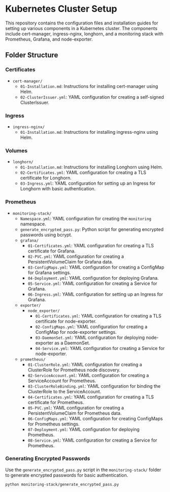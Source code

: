 # Kubernetes Cluster Setup

This repository contains the configuration files and installation guides for setting up various components in a Kubernetes cluster. The components include cert-manager, ingress-nginx, longhorn, and a monitoring stack with Prometheus, Grafana, and node-exporter.

## Folder Structure

### Certificates
- `cert-manager/`
  - `01-Installation.md`: Instructions for installing cert-manager using Helm.
  - `02-ClusterIssuer.yml`: YAML configuration for creating a self-signed ClusterIssuer.

### Ingress
- `ingress-nginx/`
  - `01-Installation.md`: Instructions for installing ingress-nginx using Helm.

### Volumes
- `longhorn/`
  - `01-Installation.md`: Instructions for installing Longhorn using Helm.
  - `02-Certificates.yml`: YAML configuration for creating a TLS certificate for Longhorn.
  - `03-Ingress.yml`: YAML configuration for setting up an Ingress for Longhorn with basic authentication.

### Prometheus
- `monitoring-stack/`
  - `Namespace.yml`: YAML configuration for creating the `monitoring` namespace.
  - `generate_encrypted_pass.py`: Python script for generating encrypted passwords using bcrypt.
  - `grafana/`
    - `01-Certificates.yml`: YAML configuration for creating a TLS certificate for Grafana.
    - `02-PVC.yml`: YAML configuration for creating a PersistentVolumeClaim for Grafana data.
    - `03-ConfigMaps.yml`: YAML configuration for creating a ConfigMap for Grafana settings.
    - `04-Deployment.yml`: YAML configuration for deploying Grafana.
    - `05-Service.yml`: YAML configuration for creating a Service for Grafana.
    - `06-Ingress.yml`: YAML configuration for setting up an Ingress for Grafana.
  - `exporter/`
    - `node_exporter/`
      - `01-Certificates.yml`: YAML configuration for creating a TLS certificate for node-exporter.
      - `02-ConfigMaps.yml`: YAML configuration for creating a ConfigMap for node-exporter settings.
      - `03-DaemonSet.yml`: YAML configuration for deploying node-exporter as a DaemonSet.
      - `04-Service.yml`: YAML configuration for creating a Service for node-exporter.
  - `prometheus/`
    - `01-ClusterRole.yml`: YAML configuration for creating a ClusterRole for Prometheus node discovery.
    - `02-ServiceAccount.yml`: YAML configuration for creating a ServiceAccount for Prometheus.
    - `03-ClusterRoleBinding.yml`: YAML configuration for binding the ClusterRole to the ServiceAccount.
    - `04-Certificates.yml`: YAML configuration for creating a TLS certificate for Prometheus.
    - `05-PVC.yml`: YAML configuration for creating a PersistentVolumeClaim for Prometheus data.
    - `06-ConfigMaps.yml`: YAML configuration for creating ConfigMaps for Prometheus settings.
    - `07-Deployment.yml`: YAML configuration for deploying Prometheus.
    - `08-Service.yml`: YAML configuration for creating a Service for Prometheus.

### Generating Encrypted Passwords

Use the `generate_encrypted_pass.py` script in the `monitoring-stack/` folder to generate encrypted passwords for basic authentication.

```sh
python monitoring-stack/generate_encrypted_pass.py
```